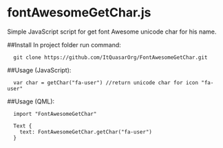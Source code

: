 # fontAwesomeGetChar.js
Simple JavaScript script for get font Awesome unicode char for his name.

##Install
In project folder run command:
~~~~~~{.sh}
  git clone https://github.com/ItQuasarOrg/FontAwesomeGetChar.git
~~~~~~

##Usage (JavaScript):
~~~~~~{.js}
  var char = getChar("fa-user") //return unicode char for icon "fa-user"
~~~~~~

##Usage (QML):
~~~~~~{.qml}
  import "FontAwesomeGetChar"

  Text {
    text: FontAwesomeGetChar.getChar("fa-user")
  }
~~~~~~
